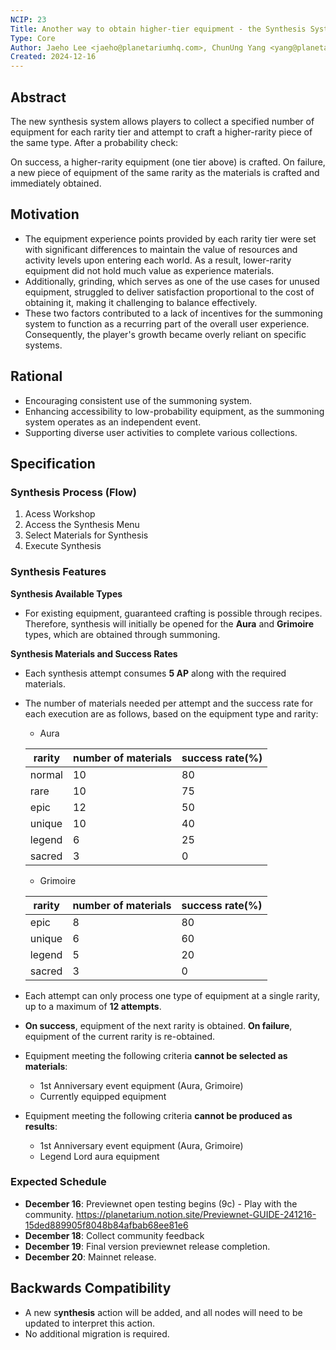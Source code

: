 ```yaml
---
NCIP: 23
Title: Another way to obtain higher-tier equipment - the Synthesis System.
Type: Core
Author: Jaeho Lee <jaeho@planetariumhq.com>, ChunUng Yang <yang@planetariumhq.com>, Eugene Hong <eugene@planetariumhq.com>
Created: 2024-12-16
---
```



## Abstract

The new synthesis system allows players to collect a specified number of equipment for each rarity tier and attempt to craft a higher-rarity piece of the same type. After a probability check:

On success, a higher-rarity equipment (one tier above) is crafted.
On failure, a new piece of equipment of the same rarity as the materials is crafted and immediately obtained.

## Motivation

- The equipment experience points provided by each rarity tier were set with significant differences to maintain the value of resources and activity levels upon entering each world. As a result, lower-rarity equipment did not hold much value as experience materials.
- Additionally, grinding, which serves as one of the use cases for unused equipment, struggled to deliver satisfaction proportional to the cost of obtaining it, making it challenging to balance effectively.
- These two factors contributed to a lack of incentives for the summoning system to function as a recurring part of the overall user experience. Consequently, the player's growth became overly reliant on specific systems.

## Rational

- Encouraging consistent use of the summoning system.
- Enhancing accessibility to low-probability equipment, as the summoning system operates as an independent event.
- Supporting diverse user activities to complete various collections.

## Specification

### **Synthesis Process (Flow)**

1. Acess Workshop 
2. Access the Synthesis Menu
3. Select Materials for Synthesis
4. Execute Synthesis

### **Synthesis Features**

**Synthesis Available Types**

- For existing equipment, guaranteed crafting is possible through recipes. Therefore, synthesis will initially be opened for the **Aura** and **Grimoire** types, which are obtained through summoning.

**Synthesis Materials and Success Rates**

- Each synthesis attempt consumes **5 AP** along with the required materials.
- The number of materials needed per attempt and the success rate for each execution are as follows, based on the equipment type and rarity:
    - Aura
    
    | rarity | number of materials | success rate(%) |
    | --- | --- | --- |
    | normal | 10 | 80 |
    | rare | 10 | 75 |
    | epic | 12 | 50 |
    | unique | 10 | 40 |
    | legend | 6 | 25 |
    | sacred | 3 | 0 |
    - Grimoire
    
    | rarity | number of materials | success rate(%) |
    | --- | --- | --- |
    | epic | 8 | 80 |
    | unique | 6 | 60 |
    | legend | 5 | 20 |
    | sacred | 3 | 0 |
- Each attempt can only process one type of equipment at a single rarity, up to a maximum of **12 attempts**.
- **On success**, equipment of the next rarity is obtained. **On failure**, equipment of the current rarity is re-obtained.
- Equipment meeting the following criteria **cannot be selected as materials**:
    - 1st Anniversary event equipment (Aura, Grimoire)
    - Currently equipped equipment
- Equipment meeting the following criteria **cannot be produced as results**:
    - 1st Anniversary event equipment (Aura, Grimoire)
    - Legend Lord aura equipment

### **Expected Schedule**

- **December 16**: Previewnet open testing begins (9c) - Play with the community.
     https://planetarium.notion.site/Previewnet-GUIDE-241216-15ded889905f8048b84afbab68ee81e6
- **December 18**: Collect community feedback
- **December 19**: Final version previewnet release completion.
- **December 20**: Mainnet release.

## **Backwards Compatibility**

- A new s**ynthesis** action will be added, and all nodes will need to be updated to interpret this action.
- No additional migration is required.

